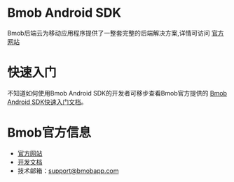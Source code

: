 Bmob Android SDK
==========

Bmob后端云为移动应用程序提供了一整套完整的后端解决方案,详情可访问 [官方网站](https://www.bmobapp.com/)


# 快速入门

不知道如何使用Bmob Android SDK的开发者可移步查看Bmob官方提供的 [Bmob Android SDK快速入门文档](http://doc.bmobapp.com/data/android/index.html)。

# Bmob官方信息

- [官方网站](https://www.bmobapp.com/)
- [开发文档](http://doc.bmobapp.com/data/android/index.html)  
- 技术邮箱：support@bmobapp.com
